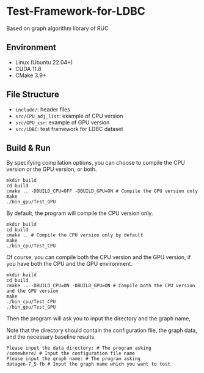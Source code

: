 # Test-Framework-for-LDBC
Based on graph algorithm library of RUC

## Environment

- Linux (Ubuntu 22.04+)
- CUDA 11.8
- CMake 3.9+

## File Structure

- `include/`: header files
- `src/CPU_adj_list`: example of CPU version
- `src/GPU_csr`: example of GPU version
- `src/LDBC`: test framework for LDBC dataset

## Build & Run

By specifying compilation options, you can choose to compile the CPU version or the GPU version, or both.

```shell
mkdir build
cd build
cmake .. -DBUILD_CPU=OFF -DBUILD_GPU=ON # Compile the GPU version only
make
./bin_gpu/Test_GPU
```

By default, the program will compile the CPU version only.

```shell
mkdir build
cd build
cmake .. # Compile the CPU version only by default
make
./bin_cpu/Test_CPU
```

Of course, you can compile both the CPU version and the GPU version, if you have both the CPU and the GPU environment.

```shell
mkdir build
cd build
cmake .. -DBUILD_CPU=ON -DBUILD_GPU=ON # Compile both the CPU version and the GPU version
make
./bin_cpu/Test_CPU
./bin_gpu/Test_GPU
```

Then the program will ask you to input the directory and the graph name,

Note that the directory should contain the configuration file, the graph data, and the necessary baseline results.

```shell
Please input the data directory: # The program asking
/somewhere/ # Input the configuration file name
Please input the graph name: # The program asking
datagen-7_5-fb # Input the graph name which you want to test
```
